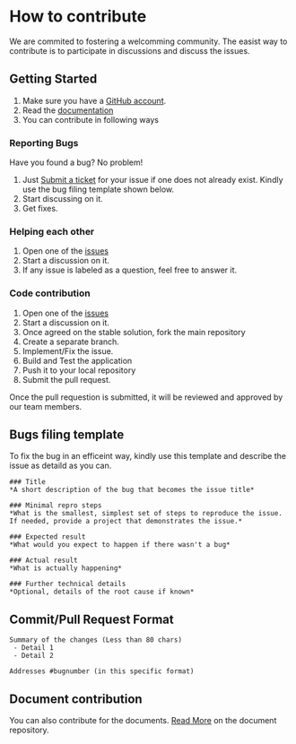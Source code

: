 ﻿# How to contribute

We are commited to fostering a welcomming community. The easist way to contribute is to participate in discussions and discuss the issues.

## Getting Started
1. Make sure you have a [GitHub account](https://github.com/signup/free).
2. Read the [documentation](https://www.deviser.io/docs/guide/intro.html)
3. You can contribute in following ways

### Reporting Bugs
Have you found a bug? No problem!
1. Just [Submit a ticket](https://github.com/deviserplatform/deviserplatform/issues/new) for your issue if one does not already exist. Kindly use the bug filing template shown below.
2. Start discussing on it.
3. Get fixes.

### Helping each other
1. Open one of the [issues](https://github.com/deviserplatform/deviserplatform/issues)
2. Start a discussion on it. 
3. If any issue is labeled as a question, feel free to answer it.

### Code contribution
1. Open one of the [issues](https://github.com/deviserplatform/deviserplatform/issues)
2. Start a discussion on it. 
3. Once agreed on the stable solution, fork the main repository
4. Create a separate branch.
5. Implement/Fix the issue. 
6. Build and Test the application
7. Push it to your local repository
8. Submit the pull request.

Once the pull requestion is submitted, it will be reviewed and approved by our team members. 

## Bugs filing template
To fix the bug in an efficeint way, kindly use this template and describe the issue as detaild as you can.

```
### Title
*A short description of the bug that becomes the issue title*

### Minimal repro steps
*What is the smallest, simplest set of steps to reproduce the issue. If needed, provide a project that demonstrates the issue.*  

### Expected result
*What would you expect to happen if there wasn't a bug*  

### Actual result
*What is actually happening*

### Further technical details
*Optional, details of the root cause if known*
```

## Commit/Pull Request Format
```
Summary of the changes (Less than 80 chars)
 - Detail 1
 - Detail 2

Addresses #bugnumber (in this specific format)
```

## Document contribution
You can also contribute for the documents. [Read More](https://www.deviser.io/docs/guide/intro.html) on the document repository.